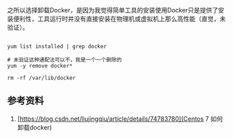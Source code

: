 之所以选择卸载Docker，是因为我觉得简单工具的安装使用Docker只是提供了安装便利性，工具运行时并没有直接安装在物理机或虚拟机上那么高性能（直觉，未验证）。

~~~

yum list installed | grep docker

# 未验证这种通配法可以不，我是一个一个删除的
yum -y remove docker*

rm -rf /var/lib/docker

~~~

## 参考资料

1. [https://blog.csdn.net/liujingqiu/article/details/74783780](Centos 7 如何卸载docker)